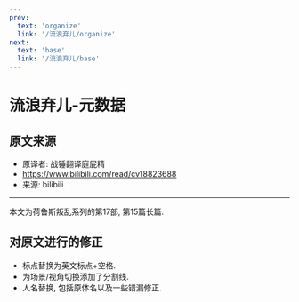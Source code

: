 ```yaml
---
prev:
  text: 'organize'
  link: '/流浪弃儿/organize'
next:
  text: 'base'
  link: '/流浪弃儿/base'
---
```


# 流浪弃儿-元数据

## 原文来源

+ 原译者: 战锤翻译庭屁精
+ <https://www.bilibili.com/read/cv18823688>
+ 来源: bilibili

--------

本文为荷鲁斯叛乱系列的第17部, 第15篇长篇.

## 对原文进行的修正

+ 标点替换为英文标点+空格.
+ 为场景/视角切换添加了分割线.
+ 人名替换, 包括原体名以及一些错漏修正.
